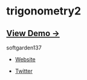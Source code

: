 trigonometry2
=============

## [View Demo &rarr;](http://softgarden137.github.io/trigonometry2)

softgarden137

- [Website](http://blog.goo.ne.jp/softgarden137)

- [Twitter](http://twitter.com/FutureWidgetLab)

